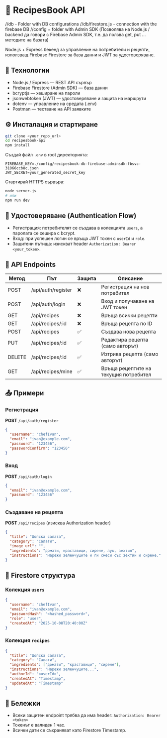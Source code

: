# 🥘 RecipesBook API

//db - Folder with DB configurations
//db/firestore.js - connection with the firebase DB
//config = folder with Admin SDK (Позволява на Node.js / backend да говори с Firebase Admin SDK, т.е. да ползва get, put ... методите на базата)

Node.js + Express бекенд за управление на потребители и рецепти, използващ Firebase Firestore за база данни и JWT за удостоверяване.

## 🚀 Технологии
- Node.js / Express — REST API сървър
- Firebase Firestore (Admin SDK) — база данни
- bcryptjs — хеширане на пароли
- jsonwebtoken (JWT) — удостоверяване и защита на маршрути
- dotenv — управление на средата (.env)
- Postman — тестване на API заявките

## ⚙️ Инсталация и стартиране

```bash
git clone <your_repo_url>
cd recipesbook-api
npm install
```

Създай файл `.env` в root директорията:
```
FIREBASE_KEY=./config/recipesbook-db-firebase-adminsdk-fbsvc-31066ccb8c.json
JWT_SECRET=your_generated_secret_key
```

Стартирай HTTPS сървъра:
```bash
node server.js
# или
npm run dev
```

## 🔐 Удостоверяване (Authentication Flow)

- Регистрация: потребителят се създава в колекцията `users`, а паролата се хешира с bcrypt.
- Вход: при успешен логин се връща JWT токен с `userId` и `role`.
- Защитени пътища: изискват header `Authorization: Bearer <your_token>`.

## 🧭 API Endpoints

| Метод | Път | Защита | Описание |
|--------|-----|--------|-----------|
| POST | /api/auth/register | ❌ | Регистрация на нов потребител |
| POST | /api/auth/login | ❌ | Вход и получаване на JWT токен |
| GET | /api/recipes | ❌ | Връща всички рецепти |
| GET | /api/recipes/:id | ❌ | Връща рецепта по ID |
| POST | /api/recipes | ✅ | Създава нова рецепта |
| PUT | /api/recipes/:id | ✅ | Редактира рецепта (само авторът) |
| DELETE | /api/recipes/:id | ✅ | Изтрива рецепта (само авторът) |
| GET | /api/recipes/mine | ✅ | Връща рецептите на текущия потребител |

## 📤 Примери

### Регистрация
**POST** `/api/auth/register`
```json
{
  "username": "chefIvan",
  "email": "ivan@example.com",
  "password": "123456",
  "passwordConfirm": "123456"
}
```

### Вход
**POST** `/api/auth/login`
```json
{
  "email": "ivan@example.com",
  "password": "123456"
}
```

### Създаване на рецепта
**POST** `/api/recipes`
(изисква Authorization header)
```json
{
  "title": "Шопска салата",
  "category": "Салати",
  "image_url": "",
  "ingredients": "домати, краставици, сирене, лук, зехтин",
  "instructions": "Нарежи зеленчуците и ги смеси със зехтин и сирене."
}
```

## 🧩 Firestore структура

### Колекция `users`
```json
{
  "username": "chefIvan",
  "email": "ivan@example.com",
  "passwordHash": "<hashed_password>",
  "role": "user",
  "createdAt": "2025-10-08T20:40:00Z"
}
```

### Колекция `recipes`
```json
{
  "title": "Шопска салата",
  "category": "Салати",
  "ingredients": ["домати", "краставици", "сирене"],
  "instructions": "Нарежи зеленчуците...",
  "authorId": "<userId>",
  "createdAt": "Timestamp",
  "updatedAt": "Timestamp"
}
```

## 🧠 Бележки
- Всеки защитен endpoint трябва да има header: `Authorization: Bearer <token>`
- Токенът е валиден 1 час.
- Всички дати се съхраняват като Firestore Timestamp.

